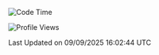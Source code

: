 <!--START_SECTION:waka-->
![Code Time](http://img.shields.io/badge/Code%20Time-3%2C098%20hrs%2018%20mins-blue)

![Profile Views](http://img.shields.io/badge/Profile%20Views-32-blue)


 Last Updated on 09/09/2025 16:02:44 UTC
<!--END_SECTION:waka-->